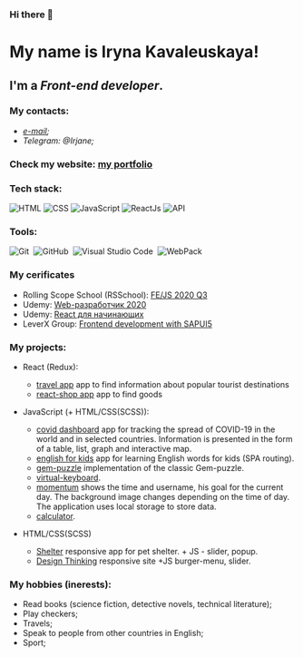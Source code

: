 ### Hi there 👋
# My name is **Iryna Kavaleuskaya**!
## I'm a *Front-end developer*.

### My contacts:
* _[e-mail](zkioz4004@gmail.com);_
* _Telegram: @Irjane;_

### Check my website: [my portfolio](https://irenakowalewska-portfolio.netlify.app)

### Tech stack:
![HTML](https://img.shields.io/badge/-HTML-090909?style=for-the-badge&logo=html5)
![CSS](https://img.shields.io/badge/-CSS-090909?style=for-the-badge&logo=css3)
![JavaScript](https://img.shields.io/badge/-JavaScript-090909?style=for-the-badge&logo=JavaScript)
![ReactJs](https://img.shields.io/badge/-ReactJs-090909?style=for-the-badge&logo=React)
![API](https://img.shields.io/badge/-REST&#032;API-090909?style=for-the-badge)

### Tools:
![Git](https://img.shields.io/badge/-Git-333333?style=flat&logo=git)&nbsp;
![GitHub](https://img.shields.io/badge/-GitHub-333333?style=flat&logo=github)&nbsp;
![Visual Studio Code](https://img.shields.io/badge/-Visual%20Studio%20Code-333333?style=flat&logo=visual-studio-code&logoColor=007ACC)&nbsp;
![WebPack](https://img.shields.io/badge/-WebPack-333333?style=flat&logo=WebPack)&nbsp;

### My cerificates
* Rolling Scope School (RSSchool):
[FE/JS 2020 Q3](https://app.rs.school/certificate/0n8v93bq)
* Udemy:
[Web-разработчик 2020](https://www.udemy.com/certificate/UC-f446eab4-ae83-4f59-b277-209f5b4f84d0/)
* Udemy:
[React для начинающих](https://www.udemy.com/certificate/UC-75a1355b-6576-4230-af79-47a3404584c9/)
* LeverX Group: 
[Frontend development with SAPUI5](https://drive.google.com/file/d/12BwytNkH5EMmcicBNAZQmAliQZV1yzBZ/view?usp=sharing)

### My projects:
* React (Redux):
    *  [travel app](https://github.com/IrenaKowalewska/travel-app) app to find information about popular tourist destinations
    *  [react-shop app](https://irenakowalewska.github.io/react-shop/) app to find goods
* JavaScript (+ HTML/CSS(SCSS)):
    * [covid dashboard](https://github.com/IrenaKowalewska/covid-2019-dashboard) app for tracking the spread of COVID-19 in the world and in selected countries. Information is presented in the form of a table, list, graph and interactive map.
    * [english for kids](https://github.com/IrenaKowalewska/english-for-kids) app for learning English words for kids (SPA routing).
    * [gem-puzzle](https://github.com/IrenaKowalewska/gem-puzzle) implementation of the classic Gem-puzzle.
    * [virtual-keyboard](https://github.com/IrenaKowalewska/virtual-keyboard).
    * [momentum](https://github.com/IrenaKowalewska/momentum/blob/main/README.md) shows the time and username, his goal for the current day. The background image changes depending on the time of day. The application uses local storage to store data.
    * [calculator](https://github.com/IrenaKowalewska/calculator).

* HTML/CSS(SCSS)
    * [Shelter](https://github.com/IrenaKowalewska/shelter) responsive app for pet shelter. + JS - slider, popup.
    * [Design Thinking](https://github.com/IrenaKowalewska/design-thinking) responsive site +JS burger-menu, slider.

### My hobbies (inerests):
* Read books (science fiction, detective novels, technical literature);
* Play checkers;
* Travels;
* Speak to people from other countries in English;
* Sport;
